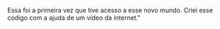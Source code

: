 Essa foi a primeira vez que tive acesso a esse novo mundo. Criei esse código com a ajuda de um vídeo da internet."
